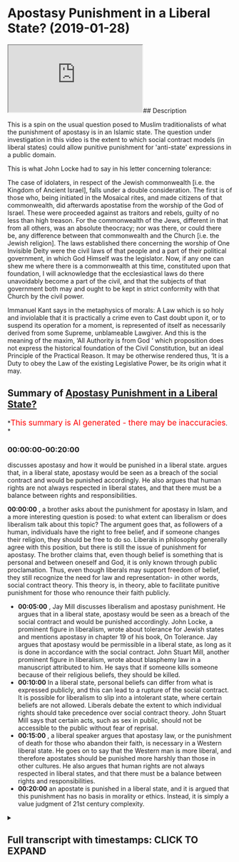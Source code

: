 # Apostasy Punishment in a Liberal State? (2019-01-28)

<iframe loading='lazy' allow='autoplay' src='https://www.youtube.com/embed/PnRGigvmVL8'></iframe>## Description

This is a spin on the usual question posed to Muslim traditionalists of what the punishment of apostasy is in an Islamic state. The question under investigation in this video is the extent to which social contract models (in liberal states) could allow punitive punishment for 'anti-state' expressions in a public domain.

This is what John Locke had to say in his letter concerning tolerance:

The case of idolaters, in respect of the Jewish commonwealth [i.e. the Kingdom of Ancient Israel], falls under a double consideration. The first is of those who, being initiated in the Mosaical rites, and made citizens of that commonwealth, did afterwards apostatise from the worship of the God of Israel. These were proceeded against as traitors and rebels, guilty of no less than high treason. For the commonwealth of the Jews, different in that from all others, was an absolute theocracy; nor was there, or could there be, any difference between that commonwealth and the Church [i.e. the Jewish religion]. The laws established there concerning the worship of One Invisible Deity were the civil laws of that people and a part of their political government, in which God Himself was the legislator. Now, if any one can shew me where there is a commonwealth at this time, constituted upon that foundation, I will acknowledge that the ecclesiastical laws do there unavoidably become a part of the civil, and that the subjects of that government both may and ought to be kept in strict conformity with that Church by the civil power.

Immanuel Kant says in the metaphysics of morals:
A Law which is so holy and inviolable that it is practically a crime even to Cast doubt upon it, or to suspend its operation for a moment, is represented of itself as necessarily derived from some Supreme, unblameable Lawgiver. And this is the meaning of the maxim, ‘All Authority is from God ‘ which proposition does not express the historical foundation of the Civil Constitution, but an ideal Principle of the Practical Reason. It may be otherwise rendered thus, ‘It is a Duty to obey the Law of the existing Legislative Power, be its origin what it may.

## Summary of [Apostasy Punishment in a Liberal State?](https://www.youtube.com/watch?v=PnRGigvmVL8)

*<span style="color:red; font-size:125%">This summary is AI generated - there may be inaccuracies</span>. *

### <a onclick="modifyYTiframeseektime('0')">00:00:00-00:20:00</a>

discusses apostasy and how it would be punished in a liberal state. argues that, in a liberal state, apostasy would be seen as a breach of the social contract and would be punished accordingly. He also argues that human rights are not always respected in liberal states, and that there must be a balance between rights and responsibilities.

**<a onclick="modifyYTiframeseektime('0')">00:00:00</a>** , a brother asks about the punishment for apostasy in Islam, and a more interesting question is posed: to what extent can liberalism or does liberalism talk about this topic? The argument goes that, as followers of a human, individuals have the right to free belief, and if someone changes their religion, they should be free to do so. Liberals in philosophy generally agree with this position, but there is still the issue of punishment for apostasy. The brother claims that, even though belief is something that is personal and between oneself and God, it is only known through public proclamation. Thus, even though liberals may support freedom of belief, they still recognize the need for law and representation- in other words, social contract theory. This theory is, in theory, able to facilitate punitive punishment for those who renounce their faith publicly.

* **<a onclick="modifyYTiframeseektime('300')">00:05:00</a>** , Jay Mill discusses liberalism and apostasy punishment. He argues that in a liberal state, apostasy would be seen as a breach of the social contract and would be punished accordingly. John Locke, a prominent figure in liberalism, wrote about tolerance for Jewish states and mentions apostasy in chapter 19 of his book, On Tolerance. Jay argues that apostasy would be permissible in a liberal state, as long as it is done in accordance with the social contract. John Stuart Mill, another prominent figure in liberalism, wrote about blasphemy law in a manuscript attributed to him. He says that if someone kills someone because of their religious beliefs, they should be killed.
* **<a onclick="modifyYTiframeseektime('600')">00:10:00</a>** In a liberal state, personal beliefs can differ from what is expressed publicly, and this can lead to a rupture of the social contract. It is possible for liberalism to slip into a intolerant state, where certain beliefs are not allowed. Liberals debate the extent to which individual rights should take precedence over social contract theory. John Stuart Mill says that certain acts, such as sex in public, should not be accessible to the public without fear of reprisal.
* **<a onclick="modifyYTiframeseektime('900')">00:15:00</a>** , a liberal speaker argues that apostasy law, or the punishment of death for those who abandon their faith, is necessary in a Western liberal state. He goes on to say that the Western man is more liberal, and therefore apostates should be punished more harshly than those in other cultures. He also argues that human rights are not always respected in liberal states, and that there must be a balance between rights and responsibilities.
* **<a onclick="modifyYTiframeseektime('1200')">00:20:00</a>**  an apostate is punished in a liberal state, and it is argued that this punishment has no basis in morality or ethics. Instead, it is simply a value judgment of 21st century complexity.

<details><summary><h2>Full transcript with timestamps: CLICK TO EXPAND</h2></summary>

<a onclick="modifyYTiframeseektime('4')">0:00:04</a> so the brother asked the question about  
<a onclick="modifyYTiframeseektime('6')">0:00:06</a> apostasy yeah so the punishment for  
<a onclick="modifyYTiframeseektime('13')">0:00:13</a> apostasy in Islam so I think a lot of  
<a onclick="modifyYTiframeseektime('16')">0:00:16</a> time we ask this question what is the  
<a onclick="modifyYTiframeseektime('19')">0:00:19</a> punishment for apostasy in Islam and a  
<a onclick="modifyYTiframeseektime('23')">0:00:23</a> more interesting question for me  
<a onclick="modifyYTiframeseektime('25')">0:00:25</a> recently has been to what extent can  
<a onclick="modifyYTiframeseektime('29')">0:00:29</a> liberalism or does liberalism or do  
<a onclick="modifyYTiframeseektime('32')">0:00:32</a> liberal philosophers talk about this  
<a onclick="modifyYTiframeseektime('37')">0:00:37</a> because that's like that's for me a  
<a onclick="modifyYTiframeseektime('39')">0:00:39</a> really interesting discussion in it the  
<a onclick="modifyYTiframeseektime('41')">0:00:41</a> argument goes as followers right you say  
<a onclick="modifyYTiframeseektime('43')">0:00:43</a> that look everyone should have freedom  
<a onclick="modifyYTiframeseektime('47')">0:00:47</a> of belief it's a human it's an  
<a onclick="modifyYTiframeseektime('48')">0:00:48</a> individual human right and therefore if  
<a onclick="modifyYTiframeseektime('52')">0:00:52</a> someone changes their religion they  
<a onclick="modifyYTiframeseektime('54')">0:00:54</a> should be free to do so based on human  
<a onclick="modifyYTiframeseektime('57')">0:00:57</a> rights and based on the fact that they  
<a onclick="modifyYTiframeseektime('59')">0:00:59</a> should have freedom of consciousness and  
<a onclick="modifyYTiframeseektime('61')">0:01:01</a> so the argument is not a bad one because  
<a onclick="modifyYTiframeseektime('64')">0:01:04</a> actually coincides with the Islamic  
<a onclick="modifyYTiframeseektime('66')">0:01:06</a> understanding of free will and actually  
<a onclick="modifyYTiframeseektime('69')">0:01:09</a> it coincides with the version of Quran  
<a onclick="modifyYTiframeseektime('71')">0:01:11</a> which says like Rajas with Dean tucked  
<a onclick="modifyYTiframeseektime('73')">0:01:13</a> away in a rush to Delhi in chapter 2  
<a onclick="modifyYTiframeseektime('76')">0:01:16</a> verse 256 of the Quran which there is no  
<a onclick="modifyYTiframeseektime('78')">0:01:18</a> compulsion of religion that truth has  
<a onclick="modifyYTiframeseektime('81')">0:01:21</a> been made clear from falsehood so the  
<a onclick="modifyYTiframeseektime('84')">0:01:24</a> the idea that there should be freedom of  
<a onclick="modifyYTiframeseektime('86')">0:01:26</a> consciousness and freedom of belief is  
<a onclick="modifyYTiframeseektime('89')">0:01:29</a> actually a principle part of the Islamic  
<a onclick="modifyYTiframeseektime('92')">0:01:32</a> discourse because we believe that there  
<a onclick="modifyYTiframeseektime('94')">0:01:34</a> are two things that's here which is free  
<a onclick="modifyYTiframeseektime('97')">0:01:37</a> will and there's determinism over  
<a onclick="modifyYTiframeseektime('99')">0:01:39</a> Lazcano Taliban he writes things etc so  
<a onclick="modifyYTiframeseektime('102')">0:01:42</a> we believe everyone does have a right to  
<a onclick="modifyYTiframeseektime('104')">0:01:44</a> believe in whatever they want to believe  
<a onclick="modifyYTiframeseektime('105')">0:01:45</a> and the idea is not one-off and this  
<a onclick="modifyYTiframeseektime('111')">0:01:51</a> should be very much stressed in Islamic  
<a onclick="modifyYTiframeseektime('113')">0:01:53</a> discourse it's not one of individual  
<a onclick="modifyYTiframeseektime('116')">0:01:56</a> belief  
<a onclick="modifyYTiframeseektime('118')">0:01:58</a> this is to do with social contracts okay  
<a onclick="modifyYTiframeseektime('121')">0:02:01</a> now this is a big term in political  
<a onclick="modifyYTiframeseektime('124')">0:02:04</a> science what do you mean by the term  
<a onclick="modifyYTiframeseektime('125')">0:02:05</a> social contract now in liberal  
<a onclick="modifyYTiframeseektime('128')">0:02:08</a> philosophy there are two things right  
<a onclick="modifyYTiframeseektime('130')">0:02:10</a> there's the primacy of individual and  
<a onclick="modifyYTiframeseektime('133')">0:02:13</a> their right to do whatever they want  
<a onclick="modifyYTiframeseektime('135')">0:02:15</a> without intervention from the government  
<a onclick="modifyYTiframeseektime('137')">0:02:17</a> and on the other hand you have the  
<a onclick="modifyYTiframeseektime('139')">0:02:19</a> universality of law you're stuck between  
<a onclick="modifyYTiframeseektime('143')">0:02:23</a> two things as a liberal you have the  
<a onclick="modifyYTiframeseektime('147')">0:02:27</a> primacy of being an individual you're an  
<a onclick="modifyYTiframeseektime('149')">0:02:29</a> individual right you have the freedom to  
<a onclick="modifyYTiframeseektime('150')">0:02:30</a> do everyone and for a liberal expression  
<a onclick="modifyYTiframeseektime('152')">0:02:32</a> a libertarian they'll say you should the  
<a onclick="modifyYTiframeseektime('154')">0:02:34</a> government should keep away from putting  
<a onclick="modifyYTiframeseektime('156')">0:02:36</a> obstacles in the way of the individual  
<a onclick="modifyYTiframeseektime('158')">0:02:38</a> so that it can be as free as possible  
<a onclick="modifyYTiframeseektime('160')">0:02:40</a> right but then obviously they realize  
<a onclick="modifyYTiframeseektime('163')">0:02:43</a> almost all liberal theorists realize the  
<a onclick="modifyYTiframeseektime('166')">0:02:46</a> need for number one representation and  
<a onclick="modifyYTiframeseektime('168')">0:02:48</a> number two law which is why they have  
<a onclick="modifyYTiframeseektime('171')">0:02:51</a> social contract now what is social  
<a onclick="modifyYTiframeseektime('174')">0:02:54</a> contract social contract is number one  
<a onclick="modifyYTiframeseektime('177')">0:02:57</a> is forced upon us so by virtue of the  
<a onclick="modifyYTiframeseektime('181')">0:03:01</a> fact that I'm a British citizen you're  
<a onclick="modifyYTiframeseektime('182')">0:03:02</a> British isn't as well your British is  
<a onclick="modifyYTiframeseektime('184')">0:03:04</a> now we're gonna have to check on that  
<a onclick="modifyYTiframeseektime('186')">0:03:06</a> okay by virtue of the fact that we're  
<a onclick="modifyYTiframeseektime('192')">0:03:12</a> British citizens we have to abide by  
<a onclick="modifyYTiframeseektime('194')">0:03:14</a> British law and that's not something we  
<a onclick="modifyYTiframeseektime('196')">0:03:16</a> have any say on because of the  
<a onclick="modifyYTiframeseektime('199')">0:03:19</a> citizenship that we carry in other words  
<a onclick="modifyYTiframeseektime('200')">0:03:20</a> we're forced into a social contract it's  
<a onclick="modifyYTiframeseektime('203')">0:03:23</a> not a social contract which is a  
<a onclick="modifyYTiframeseektime('205')">0:03:25</a> voluntary or something I have any choice  
<a onclick="modifyYTiframeseektime('208')">0:03:28</a> in write the terms of that social  
<a onclick="modifyYTiframeseektime('211')">0:03:31</a> contract indicate that I have to follow  
<a onclick="modifyYTiframeseektime('213')">0:03:33</a> the law of this country isn't it okay so  
<a onclick="modifyYTiframeseektime('216')">0:03:36</a> almost all liberal theorists agreed with  
<a onclick="modifyYTiframeseektime('218')">0:03:38</a> this now the question is not one of  
<a onclick="modifyYTiframeseektime('221')">0:03:41</a> personal belief I can believe whatever I  
<a onclick="modifyYTiframeseektime('223')">0:03:43</a> want to believe from a liberal  
<a onclick="modifyYTiframeseektime('225')">0:03:45</a> perspective and from an Islamic  
<a onclick="modifyYTiframeseektime('226')">0:03:46</a> perspective and not not have any  
<a onclick="modifyYTiframeseektime('229')">0:03:49</a> punishment in any context exerted on me  
<a onclick="modifyYTiframeseektime('231')">0:03:51</a> in any way because belief is something  
<a onclick="modifyYTiframeseektime('234')">0:03:54</a> which is personal belief is something  
<a onclick="modifyYTiframeseektime('236')">0:03:56</a> which is between me and God and it's  
<a onclick="modifyYTiframeseektime('239')">0:03:59</a> only known through the publication of  
<a onclick="modifyYTiframeseektime('242')">0:04:02</a> that belief or profession of that belief  
<a onclick="modifyYTiframeseektime('244')">0:04:04</a> in public settings right so in other  
<a onclick="modifyYTiframeseektime('246')">0:04:06</a> words people won't know I believe unless  
<a onclick="modifyYTiframeseektime('248')">0:04:08</a> I don't declare it  
<a onclick="modifyYTiframeseektime('250')">0:04:10</a> question to what extent are what are  
<a onclick="modifyYTiframeseektime('256')">0:04:16</a> referred to as laws of apostasy which is  
<a onclick="modifyYTiframeseektime('261')">0:04:21</a> for example if I come out and say I'm no  
<a onclick="modifyYTiframeseektime('263')">0:04:23</a> longer say for instance a Christian I'm  
<a onclick="modifyYTiframeseektime('265')">0:04:25</a> not going to use the Muslim example say  
<a onclick="modifyYTiframeseektime('266')">0:04:26</a> it's a Christian country and I come out  
<a onclick="modifyYTiframeseektime('269')">0:04:29</a> and say I'm no longer a Christian to  
<a onclick="modifyYTiframeseektime('273')">0:04:33</a> what extent can social contract theory  
<a onclick="modifyYTiframeseektime('276')">0:04:36</a> the lack of which were which was  
<a onclick="modifyYTiframeseektime('278')">0:04:38</a> advocated by people like Rousseau and  
<a onclick="modifyYTiframeseektime('279')">0:04:39</a> obviously John Locke before him Thomas  
<a onclick="modifyYTiframeseektime('282')">0:04:42</a> Hobbes and almost all liberal theorists  
<a onclick="modifyYTiframeseektime('285')">0:04:45</a> even Jay s mill can it facilitate for a  
<a onclick="modifyYTiframeseektime('289')">0:04:49</a> kind of punitive punishment for those  
<a onclick="modifyYTiframeseektime('292')">0:04:52</a> who renounce their faith publicly now  
<a onclick="modifyYTiframeseektime('295')">0:04:55</a> I'm gonna make a very bold claim here  
<a onclick="modifyYTiframeseektime('297')">0:04:57</a> I'm putting a slam to the side right now  
<a onclick="modifyYTiframeseektime('299')">0:04:59</a> I'm putting a sum to the side it's not  
<a onclick="modifyYTiframeseektime('301')">0:05:01</a> about Islam I'm gonna say that from my  
<a onclick="modifyYTiframeseektime('305')">0:05:05</a> reading of liberalism that that can be  
<a onclick="modifyYTiframeseektime('308')">0:05:08</a> facilitated what am I talking about I am  
<a onclick="modifyYTiframeseektime('311')">0:05:11</a> saying quite clearly that if someone  
<a onclick="modifyYTiframeseektime('314')">0:05:14</a> comes in a liberal state which also  
<a onclick="modifyYTiframeseektime('317')">0:05:17</a> claims to be for instance Christian  
<a onclick="modifyYTiframeseektime('320')">0:05:20</a> which can happen according to Jay's mill  
<a onclick="modifyYTiframeseektime('323')">0:05:23</a> that number one point one that in that  
<a onclick="modifyYTiframeseektime('326')">0:05:26</a> liberal state it would be it could be  
<a onclick="modifyYTiframeseektime('330')">0:05:30</a> seen as a rupturing of the social  
<a onclick="modifyYTiframeseektime('332')">0:05:32</a> contract if someone professes publicly  
<a onclick="modifyYTiframeseektime('336')">0:05:36</a> yes that they are not X faith anymore  
<a onclick="modifyYTiframeseektime('340')">0:05:40</a> that is if that faith is connected with  
<a onclick="modifyYTiframeseektime('343')">0:05:43</a> the social contract  
<a onclick="modifyYTiframeseektime('344')">0:05:44</a> why is your evidence for this I will  
<a onclick="modifyYTiframeseektime('346')">0:05:46</a> give you the evidence for this right now  
<a onclick="modifyYTiframeseektime('347')">0:05:47</a> John Locke wrote a book obviously  
<a onclick="modifyYTiframeseektime('350')">0:05:50</a> everyone knows it called the two  
<a onclick="modifyYTiframeseektime('351')">0:05:51</a> treatises of government I think he wrote  
<a onclick="modifyYTiframeseektime('353')">0:05:53</a> this in 1687 when he also wrote I wrote  
<a onclick="modifyYTiframeseektime('356')">0:05:56</a> a book called on tolerance in chapter 19  
<a onclick="modifyYTiframeseektime('359')">0:05:59</a> of this book in chapter 19 of this book  
<a onclick="modifyYTiframeseektime('362')">0:06:02</a> on tolerance he talks about Jewish  
<a onclick="modifyYTiframeseektime('366')">0:06:06</a> States John Locke talks about Jewish  
<a onclick="modifyYTiframeseektime('369')">0:06:09</a> states and up if it's not chapter 19 is  
<a onclick="modifyYTiframeseektime('372')">0:06:12</a> somewhere in the book and he says it's  
<a onclick="modifyYTiframeseektime('374')">0:06:14</a> legitimate to allow Jewish people to  
<a onclick="modifyYTiframeseektime('378')">0:06:18</a> implement Mosaic law and we know full  
<a onclick="modifyYTiframeseektime('381')">0:06:21</a> well that in Mosaic law there are laws  
<a onclick="modifyYTiframeseektime('383')">0:06:23</a> of apostasy and he continues by talking  
<a onclick="modifyYTiframeseektime('387')">0:06:27</a> about the social exclusion of a certain  
<a onclick="modifyYTiframeseektime('389')">0:06:29</a> amount of certain people of different  
<a onclick="modifyYTiframeseektime('392')">0:06:32</a> faith groups he talks about Mohammedans  
<a onclick="modifyYTiframeseektime('393')">0:06:33</a> and atheists now Muslims wouldn't say  
<a onclick="modifyYTiframeseektime('397')">0:06:37</a> this by the way so in essence you could  
<a onclick="modifyYTiframeseektime('400')">0:06:40</a> argue that Islam applies a more rigorous  
<a onclick="modifyYTiframeseektime('404')">0:06:44</a> type of liberalism than John Locke  
<a onclick="modifyYTiframeseektime('406')">0:06:46</a> himself why because Islam says in us in  
<a onclick="modifyYTiframeseektime('409')">0:06:49</a> an Islamic state or some a governance if  
<a onclick="modifyYTiframeseektime('412')">0:06:52</a> you're a Muslim or a Christian or a Jew  
<a onclick="modifyYTiframeseektime('414')">0:06:54</a> you can live in your respective  
<a onclick="modifyYTiframeseektime('417')">0:06:57</a> province without harm now someone will  
<a onclick="modifyYTiframeseektime('422')">0:07:02</a> say but then they say that you have to  
<a onclick="modifyYTiframeseektime('423')">0:07:03</a> pay the jizya but according to the  
<a onclick="modifyYTiframeseektime('426')">0:07:06</a> hadith  
<a onclick="modifyYTiframeseektime('428')">0:07:08</a> jizya is one dinner so it's a tax it's a  
<a onclick="modifyYTiframeseektime('433')">0:07:13</a> tax that almost everyone has to pay for  
<a onclick="modifyYTiframeseektime('434')">0:07:14</a> the protection of the people one dinner  
<a onclick="modifyYTiframeseektime('436')">0:07:16</a> is less than there's a cat which is  
<a onclick="modifyYTiframeseektime('438')">0:07:18</a> usually typically 20 dinars of my Saab  
<a onclick="modifyYTiframeseektime('442')">0:07:22</a> so therefore the jizya is less so this  
<a onclick="modifyYTiframeseektime('447')">0:07:27</a> idea this false notion of GCR being a  
<a onclick="modifyYTiframeseektime('449')">0:07:29</a> discriminatory tax it's only  
<a onclick="modifyYTiframeseektime('451')">0:07:31</a> discriminatory against Muslims because  
<a onclick="modifyYTiframeseektime('453')">0:07:33</a> Muslims have to pay more by the way if  
<a onclick="modifyYTiframeseektime('456')">0:07:36</a> you want to call it discriminatory  
<a onclick="modifyYTiframeseektime('458')">0:07:38</a> Muslims actually have to pay more as a  
<a onclick="modifyYTiframeseektime('459')">0:07:39</a> cat's yeah so going back to I was saying  
<a onclick="modifyYTiframeseektime('464')">0:07:44</a> about apostasy I came across in my new  
<a onclick="modifyYTiframeseektime('466')">0:07:46</a> campus work and I also came across John  
<a onclick="modifyYTiframeseektime('468')">0:07:48</a> Stuart Mill's work and there was a  
<a onclick="modifyYTiframeseektime('471')">0:07:51</a> manuscript that was attributed to John  
<a onclick="modifyYTiframeseektime('472')">0:07:52</a> Stuart Mill which actually specifically  
<a onclick="modifyYTiframeseektime('476')">0:07:56</a> talks about blasphemy law and he talks  
<a onclick="modifyYTiframeseektime('479')">0:07:59</a> about blasphemy law and he says John  
<a onclick="modifyYTiframeseektime('481')">0:08:01</a> Stuart Mill says  
<a onclick="modifyYTiframeseektime('485')">0:08:05</a> Joshua mill actually says equivocally  
<a onclick="modifyYTiframeseektime('488')">0:08:08</a> that if killing someone this is John  
<a onclick="modifyYTiframeseektime('494')">0:08:14</a> Stuart Mill not the Prophet Muhammad not  
<a onclick="modifyYTiframeseektime('496')">0:08:16</a> Moses not Jesus it's not a medieval text  
<a onclick="modifyYTiframeseektime('500')">0:08:20</a> this is one of the prime figures of  
<a onclick="modifyYTiframeseektime('502')">0:08:22</a> liberalism in the Victorian era in  
<a onclick="modifyYTiframeseektime('505')">0:08:25</a> Britain by which and through which most  
<a onclick="modifyYTiframeseektime('507')">0:08:27</a> other subsequent theories take their  
<a onclick="modifyYTiframeseektime('510')">0:08:30</a> liberalism from he actually says in that  
<a onclick="modifyYTiframeseektime('512')">0:08:32</a> manuscript that killed them yes  
<a onclick="modifyYTiframeseektime('515')">0:08:35</a> he says kill them kill them if you have  
<a onclick="modifyYTiframeseektime('518')">0:08:38</a> to kill many of them kill them in other  
<a onclick="modifyYTiframeseektime('519')">0:08:39</a> words it seems to me an Immanuel Kant  
<a onclick="modifyYTiframeseektime('521')">0:08:41</a> has some similar sayings it seems to me  
<a onclick="modifyYTiframeseektime('524')">0:08:44</a> that the question we should be asking is  
<a onclick="modifyYTiframeseektime('527')">0:08:47</a> not whether Islam allows apostasy law  
<a onclick="modifyYTiframeseektime('529')">0:08:49</a> it's where the liberalism allows  
<a onclick="modifyYTiframeseektime('531')">0:08:51</a> apostasy law because actually when we  
<a onclick="modifyYTiframeseektime('534')">0:08:54</a> look at the primary source materials of  
<a onclick="modifyYTiframeseektime('536')">0:08:56</a> the most regarded liberal theorists the  
<a onclick="modifyYTiframeseektime('540')">0:09:00</a> highest founding fathers of liberalism  
<a onclick="modifyYTiframeseektime('542')">0:09:02</a> it would seem that a social contract  
<a onclick="modifyYTiframeseektime('544')">0:09:04</a> theory could in fact facilitate of a  
<a onclick="modifyYTiframeseektime('548')">0:09:08</a> kind of apostasy law right - that's from  
<a onclick="modifyYTiframeseektime('552')">0:09:12</a> a liberal perspective Aslam is something  
<a onclick="modifyYTiframeseektime('555')">0:09:15</a> quite similar in many ways but has some  
<a onclick="modifyYTiframeseektime('558')">0:09:18</a> fundamental differences  
<a onclick="modifyYTiframeseektime('561')">0:09:21</a> so relatable ooh a man who's one of the  
<a onclick="modifyYTiframeseektime('565')">0:09:25</a> prophets companions you had a list of  
<a onclick="modifyYTiframeseektime('568')">0:09:28</a> people who are munafa corn and those  
<a onclick="modifyYTiframeseektime('571')">0:09:31</a> list of people were people who had  
<a onclick="modifyYTiframeseektime('573')">0:09:33</a> rejected Islam there were not Muslims  
<a onclick="modifyYTiframeseektime('575')">0:09:35</a> the Quran says in Delhi would have  
<a onclick="modifyYTiframeseektime('577')">0:09:37</a> Athena Fidel kill s Philemon enough that  
<a onclick="modifyYTiframeseektime('579')">0:09:39</a> certainly the the hypocrites are in the  
<a onclick="modifyYTiframeseektime('582')">0:09:42</a> lowest part pit of the Hellfire they are  
<a onclick="modifyYTiframeseektime('585')">0:09:45</a> not Muslims they are not believers they  
<a onclick="modifyYTiframeseektime('587')">0:09:47</a> are not movements yes yet  
<a onclick="modifyYTiframeseektime('591')">0:09:51</a> there was no apostasy punishment applied  
<a onclick="modifyYTiframeseektime('594')">0:09:54</a> to those individuals there was no  
<a onclick="modifyYTiframeseektime('596')">0:09:56</a> apostasy pub thing applied to them why  
<a onclick="modifyYTiframeseektime('599')">0:09:59</a> because it regarded to personal belief  
<a onclick="modifyYTiframeseektime('601')">0:10:01</a> so I'll because I'll be unequivocal in  
<a onclick="modifyYTiframeseektime('605')">0:10:05</a> saying this that which regards to  
<a onclick="modifyYTiframeseektime('607')">0:10:07</a> personal belief is that is different  
<a onclick="modifyYTiframeseektime('610')">0:10:10</a> from that which is expressed publicly  
<a onclick="modifyYTiframeseektime('612')">0:10:12</a> and thereby from a liberal perspective  
<a onclick="modifyYTiframeseektime('614')">0:10:14</a> before even becomes an Islamic one  
<a onclick="modifyYTiframeseektime('616')">0:10:16</a> ruptures the social contract now the  
<a onclick="modifyYTiframeseektime('619')">0:10:19</a> question is is it fair and is it okay is  
<a onclick="modifyYTiframeseektime('622')">0:10:22</a> it possible is it conceivable in a  
<a onclick="modifyYTiframeseektime('625')">0:10:25</a> liberal state bearing in mind social  
<a onclick="modifyYTiframeseektime('628')">0:10:28</a> contract theory to have these laws and  
<a onclick="modifyYTiframeseektime('631')">0:10:31</a> therefore can liberalism can a liberal  
<a onclick="modifyYTiframeseektime('634')">0:10:34</a> state slip into a kind of nationalistic  
<a onclick="modifyYTiframeseektime('637')">0:10:37</a> stay intolerant state the answer is  
<a onclick="modifyYTiframeseektime('640')">0:10:40</a> unfortunately yes that is the elasticity  
<a onclick="modifyYTiframeseektime('642')">0:10:42</a> of liberalism liberalism because of the  
<a onclick="modifyYTiframeseektime('645')">0:10:45</a> tensions between the primacy of  
<a onclick="modifyYTiframeseektime('646')">0:10:46</a> individual versus the universality of  
<a onclick="modifyYTiframeseektime('649')">0:10:49</a> law could sway in either one of the two  
<a onclick="modifyYTiframeseektime('652')">0:10:52</a> directions could either become very much  
<a onclick="modifyYTiframeseektime('655')">0:10:55</a> libertarian in the sense that you know  
<a onclick="modifyYTiframeseektime('657')">0:10:57</a> we don't even allow I mean think about  
<a onclick="modifyYTiframeseektime('658')">0:10:58</a> this this way yeah libertarians would  
<a onclick="modifyYTiframeseektime('661')">0:11:01</a> argue why do we have seatbelt laws yeah  
<a onclick="modifyYTiframeseektime('663')">0:11:03</a> we have Seaborg known you have to go in  
<a onclick="modifyYTiframeseektime('665')">0:11:05</a> your car you have to put on a seatbelt  
<a onclick="modifyYTiframeseektime('667')">0:11:07</a> don't you but why do I have the policy  
<a onclick="modifyYTiframeseektime('670')">0:11:10</a> bro why is they a libertarian would  
<a onclick="modifyYTiframeseektime('672')">0:11:12</a> argue this is a paternalism they'll say  
<a onclick="modifyYTiframeseektime('676')">0:11:16</a> it's like the state is acting as your  
<a onclick="modifyYTiframeseektime('678')">0:11:18</a> parent now put under what it's not to  
<a onclick="modifyYTiframeseektime('680')">0:11:20</a> live even if I hurt myself it's none of  
<a onclick="modifyYTiframeseektime('681')">0:11:21</a> your business if I help myself someone  
<a onclick="modifyYTiframeseektime('683')">0:11:23</a> could argue a libertarian would  
<a onclick="modifyYTiframeseektime('684')">0:11:24</a> definitely argue but even if I hurt  
<a onclick="modifyYTiframeseektime('686')">0:11:26</a> myself in the car tonight I create a  
<a onclick="modifyYTiframeseektime('687')">0:11:27</a> crater crash it's not I'm not harming  
<a onclick="modifyYTiframeseektime('689')">0:11:29</a> anyone else by doing this why are you  
<a onclick="modifyYTiframeseektime('690')">0:11:30</a> telling me what to do so I'm allowed to  
<a onclick="modifyYTiframeseektime('692')">0:11:32</a> drink alcohol think  
<a onclick="modifyYTiframeseektime('693')">0:11:33</a> this because this is the this is the  
<a onclick="modifyYTiframeseektime('695')">0:11:35</a> ignorant of some people of their own  
<a onclick="modifyYTiframeseektime('697')">0:11:37</a> philosophy right I'm allowed to drink  
<a onclick="modifyYTiframeseektime('699')">0:11:39</a> alcohol yeah and in some places smoke  
<a onclick="modifyYTiframeseektime('702')">0:11:42</a> weed and have you know unlimited amount  
<a onclick="modifyYTiframeseektime('705')">0:11:45</a> of sexual partners polyandry and that  
<a onclick="modifyYTiframeseektime('708')">0:11:48</a> could cause problems for myself sexual  
<a onclick="modifyYTiframeseektime('711')">0:11:51</a> problems all of that is permissible but  
<a onclick="modifyYTiframeseektime('713')">0:11:53</a> I have to put on a seatbelt  
<a onclick="modifyYTiframeseektime('714')">0:11:54</a> I mean does that sound reasonable to you  
<a onclick="modifyYTiframeseektime('716')">0:11:56</a> seriously think about it I'm allowed to  
<a onclick="modifyYTiframeseektime('718')">0:11:58</a> compete in mixed martial arts well I  
<a onclick="modifyYTiframeseektime('720')">0:12:00</a> could injure someone and and die I can  
<a onclick="modifyYTiframeseektime('724')">0:12:04</a> go to a complainer I could be but I have  
<a onclick="modifyYTiframeseektime('726')">0:12:06</a> to put on the the seatbelt what kind of  
<a onclick="modifyYTiframeseektime('728')">0:12:08</a> nonsense is this  
<a onclick="modifyYTiframeseektime('729')">0:12:09</a> think about it it doesn't make any sense  
<a onclick="modifyYTiframeseektime('731')">0:12:11</a> let's be honest about this yeah why are  
<a onclick="modifyYTiframeseektime('733')">0:12:13</a> why is the state telling us you have to  
<a onclick="modifyYTiframeseektime('735')">0:12:15</a> put on the seat belt if I if I don't put  
<a onclick="modifyYTiframeseektime('737')">0:12:17</a> on the seat belt well I harm anyone else  
<a onclick="modifyYTiframeseektime('738')">0:12:18</a> think about it am I gonna harm any I'll  
<a onclick="modifyYTiframeseektime('741')">0:12:21</a> have myself yes but I'm not going to  
<a onclick="modifyYTiframeseektime('744')">0:12:24</a> harm anyone else by not putting my see  
<a onclick="modifyYTiframeseektime('745')">0:12:25</a> boy yeah boy if I hit the no no my point  
<a onclick="modifyYTiframeseektime('750')">0:12:30</a> is this my point is that liberal  
<a onclick="modifyYTiframeseektime('753')">0:12:33</a> philosophy can go in two different ways  
<a onclick="modifyYTiframeseektime('755')">0:12:35</a> yeah you have on the left side let's say  
<a onclick="modifyYTiframeseektime('757')">0:12:37</a> for the sake of argument and extreme  
<a onclick="modifyYTiframeseektime('759')">0:12:39</a> libertarianism where we don't want the  
<a onclick="modifyYTiframeseektime('762')">0:12:42</a> state to get involved in any matter yeah  
<a onclick="modifyYTiframeseektime('764')">0:12:44</a> like for example we shouldn't have  
<a onclick="modifyYTiframeseektime('766')">0:12:46</a> seatbelt laws that's one side on the  
<a onclick="modifyYTiframeseektime('768')">0:12:48</a> other side is where liberal philosophers  
<a onclick="modifyYTiframeseektime('770')">0:12:50</a> will say actually there should be  
<a onclick="modifyYTiframeseektime('773')">0:12:53</a> restriction and that should be enforced  
<a onclick="modifyYTiframeseektime('775')">0:12:55</a> through the context of social contract  
<a onclick="modifyYTiframeseektime('778')">0:12:58</a> theory into the universality of law  
<a onclick="modifyYTiframeseektime('781')">0:13:01</a> which should be applicable on the  
<a onclick="modifyYTiframeseektime('782')">0:13:02</a> individual laws should be applied and  
<a onclick="modifyYTiframeseektime('784')">0:13:04</a> John Stuart Mill's has something very  
<a onclick="modifyYTiframeseektime('786')">0:13:06</a> interesting you know he says he says for  
<a onclick="modifyYTiframeseektime('788')">0:13:08</a> instance he goes if a husband and wife  
<a onclick="modifyYTiframeseektime('790')">0:13:10</a> they have sex in public is that harming  
<a onclick="modifyYTiframeseektime('793')">0:13:13</a> anyone else you could argue no you could  
<a onclick="modifyYTiframeseektime('795')">0:13:15</a> argue no not physically harming anyone  
<a onclick="modifyYTiframeseektime('797')">0:13:17</a> if for example not to point anyone out  
<a onclick="modifyYTiframeseektime('800')">0:13:20</a> someone brings his wife and you know in  
<a onclick="modifyYTiframeseektime('802')">0:13:22</a> the park in the middle here sorry to say  
<a onclick="modifyYTiframeseektime('804')">0:13:24</a> has sexual it takes his trousers off  
<a onclick="modifyYTiframeseektime('806')">0:13:26</a> yeah and all of those things sorry to  
<a onclick="modifyYTiframeseektime('808')">0:13:28</a> say Annie is that going to harm anyone  
<a onclick="modifyYTiframeseektime('810')">0:13:30</a> no they're having sex you can decide to  
<a onclick="modifyYTiframeseektime('812')">0:13:32</a> leave you can go you don't have to look  
<a onclick="modifyYTiframeseektime('814')">0:13:34</a> at it you can't you don't need to be  
<a onclick="modifyYTiframeseektime('816')">0:13:36</a> offended by it what why is that censor  
<a onclick="modifyYTiframeseektime('818')">0:13:38</a> yes you could argue this yep now I  
<a onclick="modifyYTiframeseektime('821')">0:13:41</a> understand children and all that but we  
<a onclick="modifyYTiframeseektime('823')">0:13:43</a> can have an area where they can do it no  
<a onclick="modifyYTiframeseektime('825')">0:13:45</a> problem you can have an adult park why  
<a onclick="modifyYTiframeseektime('827')">0:13:47</a> not right Colin yeah I'm just I'm just  
<a onclick="modifyYTiframeseektime('831')">0:13:51</a> yeah I agree with you I agree with this  
<a onclick="modifyYTiframeseektime('833')">0:13:53</a> point I'm not telling you should I do  
<a onclick="modifyYTiframeseektime('835')">0:13:55</a> deal for us yes yes my friend I agree  
<a onclick="modifyYTiframeseektime('838')">0:13:58</a> with you yes but I'm saying  
<a onclick="modifyYTiframeseektime('839')">0:13:59</a> so John Stuart Mill said look there's  
<a onclick="modifyYTiframeseektime('842')">0:14:02</a> some things this is what he said there's  
<a onclick="modifyYTiframeseektime('844')">0:14:04</a> some things which keys our sensibilities  
<a onclick="modifyYTiframeseektime('846')">0:14:06</a> we have a culture and that's not  
<a onclick="modifyYTiframeseektime('849')">0:14:09</a> acceptable in our culture and he says  
<a onclick="modifyYTiframeseektime('851')">0:14:11</a> therefore the universality of law and  
<a onclick="modifyYTiframeseektime('853')">0:14:13</a> the social contract should put  
<a onclick="modifyYTiframeseektime('855')">0:14:15</a> restriction so here John Stuart Mill is  
<a onclick="modifyYTiframeseektime('858')">0:14:18</a> talking about in on Liberty in his book  
<a onclick="modifyYTiframeseektime('860')">0:14:20</a> he's saying that there are certain  
<a onclick="modifyYTiframeseektime('861')">0:14:21</a> things which should not be accessible  
<a onclick="modifyYTiframeseektime('863')">0:14:23</a> for people  
<a onclick="modifyYTiframeseektime('864')">0:14:24</a> ie having sex with your wife in public  
<a onclick="modifyYTiframeseektime('866')">0:14:26</a> spheres or your husband yes so the  
<a onclick="modifyYTiframeseektime('869')">0:14:29</a> question is now is Israel question what  
<a onclick="modifyYTiframeseektime('871')">0:14:31</a> should be allowed to be done in publicly  
<a onclick="modifyYTiframeseektime('873')">0:14:33</a> without fear of reprisal or other or  
<a onclick="modifyYTiframeseektime('876')">0:14:36</a> otherwise a fear of a consequence from  
<a onclick="modifyYTiframeseektime('879')">0:14:39</a> the law this is a thing that liberals  
<a onclick="modifyYTiframeseektime('881')">0:14:41</a> struggle with that's why you have  
<a onclick="modifyYTiframeseektime('882')">0:14:42</a> different schools of thought within  
<a onclick="modifyYTiframeseektime('883')">0:14:43</a> liberalism and I've something about  
<a onclick="modifyYTiframeseektime('884')">0:14:44</a> elasticity of liberalism yeah it's not  
<a onclick="modifyYTiframeseektime('887')">0:14:47</a> something which all can be liberal now  
<a onclick="modifyYTiframeseektime('888')">0:14:48</a> now the question is when they come to us  
<a onclick="modifyYTiframeseektime('890')">0:14:50</a> this is what I'm going to say to  
<a onclick="modifyYTiframeseektime('891')">0:14:51</a> everyone to answer your question sorry  
<a onclick="modifyYTiframeseektime('892')">0:14:52</a> yeah when they come to us and say look  
<a onclick="modifyYTiframeseektime('894')">0:14:54</a> you need to modernize what did I say you  
<a onclick="modifyYTiframeseektime('897')">0:14:57</a> say you need to modernize Muslims you  
<a onclick="modifyYTiframeseektime('899')">0:14:59</a> know you need to modernize what do you  
<a onclick="modifyYTiframeseektime('900')">0:15:00</a> mean come on tell me white man what do  
<a onclick="modifyYTiframeseektime('902')">0:15:02</a> you mean by well yeah what do you mean  
<a onclick="modifyYTiframeseektime('904')">0:15:04</a> by modernize I want to know what you  
<a onclick="modifyYTiframeseektime('905')">0:15:05</a> mean yeah okay you'll say look I'm by  
<a onclick="modifyYTiframeseektime('907')">0:15:07</a> the way gonna say white man I'm not  
<a onclick="modifyYTiframeseektime('908')">0:15:08</a> talking about you know I'm talking yeah  
<a onclick="modifyYTiframeseektime('910')">0:15:10</a> yeah the Western man what do you mean  
<a onclick="modifyYTiframeseektime('912')">0:15:12</a> what do you mean by it all right I tell  
<a onclick="modifyYTiframeseektime('914')">0:15:14</a> you what you mean  
<a onclick="modifyYTiframeseektime('915')">0:15:15</a> you mean become more liberal because  
<a onclick="modifyYTiframeseektime('917')">0:15:17</a> that is the dominant ethnic in the  
<a onclick="modifyYTiframeseektime('919')">0:15:19</a> Western world yes  
<a onclick="modifyYTiframeseektime('920')">0:15:20</a> okay now I'm liberal I have embraced  
<a onclick="modifyYTiframeseektime('923')">0:15:23</a> liberalism brother today I mean okay  
<a onclick="modifyYTiframeseektime('926')">0:15:26</a> what do we do let's go look at the  
<a onclick="modifyYTiframeseektime('927')">0:15:27</a> liberal books  
<a onclick="modifyYTiframeseektime('929')">0:15:29</a> let's look at the works of John Locke  
<a onclick="modifyYTiframeseektime('931')">0:15:31</a> and John Stuart Mill and Rousseau bottom  
<a onclick="modifyYTiframeseektime('937')">0:15:37</a> I'm not an ambassador for Saudi Arabia  
<a onclick="modifyYTiframeseektime('940')">0:15:40</a> yes I agree with you all I I don't yeah  
<a onclick="modifyYTiframeseektime('944')">0:15:44</a> yeah I agree with this point yeah I do  
<a onclick="modifyYTiframeseektime('945')">0:15:45</a> it that way yeah yeah sorry come back  
<a onclick="modifyYTiframeseektime('948')">0:15:48</a> I'm a liberal now yeah so yes I've  
<a onclick="modifyYTiframeseektime('951')">0:15:51</a> embraced liberalism let's go to the  
<a onclick="modifyYTiframeseektime('953')">0:15:53</a> books of the Liberals so we find within  
<a onclick="modifyYTiframeseektime('955')">0:15:55</a> the books of the Liberals you haven't  
<a onclick="modifyYTiframeseektime('957')">0:15:57</a> you have a spectrum of understanding of  
<a onclick="modifyYTiframeseektime('960')">0:16:00</a> to what the question the main question  
<a onclick="modifyYTiframeseektime('962')">0:16:02</a> is to what extent should the government  
<a onclick="modifyYTiframeseektime('964')">0:16:04</a> intervene and you don't have one answer  
<a onclick="modifyYTiframeseektime('967')">0:16:07</a> for that you have ten answers from ten  
<a onclick="modifyYTiframeseektime('969')">0:16:09</a> different liberal thinkers yes and so  
<a onclick="modifyYTiframeseektime('972')">0:16:12</a> here's what I'm saying to you is that  
<a onclick="modifyYTiframeseektime('973')">0:16:13</a> going back to apostasy law yeah gone  
<a onclick="modifyYTiframeseektime('977')">0:16:17</a> back to apostasy look I'll come to our  
<a onclick="modifyYTiframeseektime('979')">0:16:19</a> speaker after cuz I can yes I agree I  
<a onclick="modifyYTiframeseektime('982')">0:16:22</a> agree with you brother yes yes yes you  
<a onclick="modifyYTiframeseektime('985')">0:16:25</a> have to have rules yes that's that's my  
<a onclick="modifyYTiframeseektime('987')">0:16:27</a> that's my argument I agree with you yes  
<a onclick="modifyYTiframeseektime('989')">0:16:29</a> I do with you  
<a onclick="modifyYTiframeseektime('990')">0:16:30</a> yeah the man made a good point there you  
<a onclick="modifyYTiframeseektime('992')">0:16:32</a> must have rules otherwise people who  
<a onclick="modifyYTiframeseektime('993')">0:16:33</a> behaves anarchy he's right but the  
<a onclick="modifyYTiframeseektime('996')">0:16:36</a> question is just yeah think about it  
<a onclick="modifyYTiframeseektime('999')">0:16:39</a> think have you ever thought about this  
<a onclick="modifyYTiframeseektime('1001')">0:16:41</a> before  
<a onclick="modifyYTiframeseektime('1001')">0:16:41</a> they talk about human rights so to watch  
<a onclick="modifyYTiframeseektime('1006')">0:16:46</a> that kind of liberal state institutional  
<a onclick="modifyYTiframeseektime('1008')">0:16:48</a> institutionalize the law universalize it  
<a onclick="modifyYTiframeseektime('1011')">0:16:51</a> and apply a death penalty for those who  
<a onclick="modifyYTiframeseektime('1014')">0:16:54</a> don't go against it  
<a onclick="modifyYTiframeseektime('1016')">0:16:56</a> well according to John Locke according  
<a onclick="modifyYTiframeseektime('1018')">0:16:58</a> to John Stuart Mill according to your  
<a onclick="modifyYTiframeseektime('1019')">0:16:59</a> manual can according to John Russo Russo  
<a onclick="modifyYTiframeseektime('1022')">0:17:02</a> according to most even Voltaire I  
<a onclick="modifyYTiframeseektime('1024')">0:17:04</a> believe as well  
<a onclick="modifyYTiframeseektime('1025')">0:17:05</a> according to almost every liberal they  
<a onclick="modifyYTiframeseektime('1027')">0:17:07</a> have full right to do that because of  
<a onclick="modifyYTiframeseektime('1029')">0:17:09</a> the social contract therefore don't tell  
<a onclick="modifyYTiframeseektime('1031')">0:17:11</a> me about liberalism I mean that's what  
<a onclick="modifyYTiframeseektime('1032')">0:17:12</a> that's the issue here they come with a  
<a onclick="modifyYTiframeseektime('1034')">0:17:14</a> false pretense they're even know their  
<a onclick="modifyYTiframeseektime('1035')">0:17:15</a> own philosophy that's the issue they  
<a onclick="modifyYTiframeseektime('1037')">0:17:17</a> don't even know their own philosophy  
<a onclick="modifyYTiframeseektime('1039')">0:17:19</a> that's why America gets away with panel  
<a onclick="modifyYTiframeseektime('1042')">0:17:22</a> of death penalties they have a death  
<a onclick="modifyYTiframeseektime('1044')">0:17:24</a> penalty in America it's not against  
<a onclick="modifyYTiframeseektime('1046')">0:17:26</a> liberalism to have a death penalty it's  
<a onclick="modifyYTiframeseektime('1048')">0:17:28</a> not against it  
<a onclick="modifyYTiframeseektime('1049')">0:17:29</a> yes sir yes sir yes sir that's a  
<a onclick="modifyYTiframeseektime('1056')">0:17:36</a> political question if you're asking  
<a onclick="modifyYTiframeseektime('1057')">0:17:37</a> about Parliament obviously going back to  
<a onclick="modifyYTiframeseektime('1059')">0:17:39</a> charles ii and his but we don't want to  
<a onclick="modifyYTiframeseektime('1061')">0:17:41</a> go in this country there's a whole  
<a onclick="modifyYTiframeseektime('1063')">0:17:43</a> there's a whole tradition and if you  
<a onclick="modifyYTiframeseektime('1064')">0:17:44</a> want to go back to william ii will name  
<a onclick="modifyYTiframeseektime('1065')">0:17:45</a> the first William the Conqueror in 1066  
<a onclick="modifyYTiframeseektime('1067')">0:17:47</a> I don't know how far back you want to  
<a onclick="modifyYTiframeseektime('1069')">0:17:49</a> take this we can talk after I say it's a  
<a onclick="modifyYTiframeseektime('1071')">0:17:51</a> long when I go and go Vesely we should I  
<a onclick="modifyYTiframeseektime('1075')">0:17:55</a> go back to the room but at newman's I  
<a onclick="modifyYTiframeseektime('1077')">0:17:57</a> don't know I don't know  
<a onclick="modifyYTiframeseektime('1078')">0:17:58</a> so here ladies and gentlemen don't be  
<a onclick="modifyYTiframeseektime('1081')">0:18:01</a> deceived as my as my is my point when  
<a onclick="modifyYTiframeseektime('1084')">0:18:04</a> you ask her and this is the  
<a onclick="modifyYTiframeseektime('1085')">0:18:05</a> presupposition which we have to  
<a onclick="modifyYTiframeseektime('1087')">0:18:07</a> investigate because when they say human  
<a onclick="modifyYTiframeseektime('1089')">0:18:09</a> rights what do they what do they  
<a onclick="modifyYTiframeseektime('1091')">0:18:11</a> actually mean they mean 1948 convention  
<a onclick="modifyYTiframeseektime('1094')">0:18:14</a> of human rights that was put in place  
<a onclick="modifyYTiframeseektime('1095')">0:18:15</a> after World War two that's what they  
<a onclick="modifyYTiframeseektime('1097')">0:18:17</a> that's what they mean right all right so  
<a onclick="modifyYTiframeseektime('1100')">0:18:20</a> that convention if you read it it's got  
<a onclick="modifyYTiframeseektime('1102')">0:18:22</a> 30 articles  
<a onclick="modifyYTiframeseektime('1103')">0:18:23</a> it's got 30 different points 30  
<a onclick="modifyYTiframeseektime('1106')">0:18:26</a> different points in everyone in those 30  
<a onclick="modifyYTiframeseektime('1108')">0:18:28</a> different points you have the right of  
<a onclick="modifyYTiframeseektime('1110')">0:18:30</a> this the right of that the right of this  
<a onclick="modifyYTiframeseektime('1112')">0:18:32</a> right now  
<a onclick="modifyYTiframeseektime('1125')">0:18:45</a> here's my criticism of the whole thing  
<a onclick="modifyYTiframeseektime('1128')">0:18:48</a> I've got a criticism of the whole I've  
<a onclick="modifyYTiframeseektime('1129')">0:18:49</a> got a criticism of the whole thing I've  
<a onclick="modifyYTiframeseektime('1131')">0:18:51</a> got criticism you know when you tell  
<a onclick="modifyYTiframeseektime('1134')">0:18:54</a> someone you've got a right to do  
<a onclick="modifyYTiframeseektime('1135')">0:18:55</a> something if I tell you brother you have  
<a onclick="modifyYTiframeseektime('1137')">0:18:57</a> the right to do this you know you know  
<a onclick="modifyYTiframeseektime('1139')">0:18:59</a> what is telling you to do to be entitled  
<a onclick="modifyYTiframeseektime('1141')">0:19:01</a> that's what it's telling you to be right  
<a onclick="modifyYTiframeseektime('1143')">0:19:03</a> so it's it's a negative way of asserting  
<a onclick="modifyYTiframeseektime('1146')">0:19:06</a> something it's a look you have this  
<a onclick="modifyYTiframeseektime('1147')">0:19:07</a> right it means you are entitled to this  
<a onclick="modifyYTiframeseektime('1149')">0:19:09</a> the question is why does this why does  
<a onclick="modifyYTiframeseektime('1152')">0:19:12</a> the UN Declaration of Human Rights 1948  
<a onclick="modifyYTiframeseektime('1154')">0:19:14</a> not have anything on responsibilities  
<a onclick="modifyYTiframeseektime('1157')">0:19:17</a> because by telling you how to write is  
<a onclick="modifyYTiframeseektime('1159')">0:19:19</a> telling you what you deserve but it's  
<a onclick="modifyYTiframeseektime('1161')">0:19:21</a> not telling you what you need to do and  
<a onclick="modifyYTiframeseektime('1163')">0:19:23</a> that's the problem with a lot of the  
<a onclick="modifyYTiframeseektime('1166')">0:19:26</a> rights culture that we have any moment  
<a onclick="modifyYTiframeseektime('1167')">0:19:27</a> you have the right to this yeah the  
<a onclick="modifyYTiframeseektime('1169')">0:19:29</a> right slap you have the children a child  
<a onclick="modifyYTiframeseektime('1170')">0:19:30</a> has a right to education but a teacher  
<a onclick="modifyYTiframeseektime('1172')">0:19:32</a> does not have a right to a  
<a onclick="modifyYTiframeseektime('1173')">0:19:33</a> responsibility to teach how does that  
<a onclick="modifyYTiframeseektime('1175')">0:19:35</a> even work  
<a onclick="modifyYTiframeseektime('1176')">0:19:36</a> you need to counterbalance rights with  
<a onclick="modifyYTiframeseektime('1179')">0:19:39</a> responsibilities that's that is a  
<a onclick="modifyYTiframeseektime('1180')">0:19:40</a> communitarian criticism which has been  
<a onclick="modifyYTiframeseektime('1183')">0:19:43</a> made of liberal human rights culture  
<a onclick="modifyYTiframeseektime('1186')">0:19:46</a> look I want to wrap up by saying yes I  
<a onclick="modifyYTiframeseektime('1189')">0:19:49</a> want to wrap up by saying in the in the  
<a onclick="modifyYTiframeseektime('1191')">0:19:51</a> context of the West we don't believe in  
<a onclick="modifyYTiframeseektime('1193')">0:19:53</a> if someone changes their religion yes  
<a onclick="modifyYTiframeseektime('1195')">0:19:55</a> whatever it is well hi you're there we  
<a onclick="modifyYTiframeseektime('1198')">0:19:58</a> don't care if they're Muslim we don't we  
<a onclick="modifyYTiframeseektime('1200')">0:20:00</a> don't look good even in the context  
<a onclick="modifyYTiframeseektime('1201')">0:20:01</a> although Islamic state we don't care  
<a onclick="modifyYTiframeseektime('1204')">0:20:04</a> about personal beliefs the extent to  
<a onclick="modifyYTiframeseektime('1206')">0:20:06</a> which we care about personal beliefs is  
<a onclick="modifyYTiframeseektime('1208')">0:20:08</a> the extent to which it's connected with  
<a onclick="modifyYTiframeseektime('1210')">0:20:10</a> concepts of rupturing a pre-existing  
<a onclick="modifyYTiframeseektime('1213')">0:20:13</a> social contract which is put in place  
<a onclick="modifyYTiframeseektime('1216')">0:20:16</a> with the permission yes of that  
<a onclick="modifyYTiframeseektime('1218')">0:20:18</a> individual because they have to obey act  
<a onclick="modifyYTiframeseektime('1220')">0:20:20</a> they have to pledge allegiance they have  
<a onclick="modifyYTiframeseektime('1222')">0:20:22</a> to give legitimate is a legitimacy of  
<a onclick="modifyYTiframeseektime('1224')">0:20:24</a> that state  
<a onclick="modifyYTiframeseektime('1225')">0:20:25</a> so in some I would say the laws the  
<a onclick="modifyYTiframeseektime('1229')">0:20:29</a> punitive laws of Islam and this is my  
<a onclick="modifyYTiframeseektime('1231')">0:20:31</a> final statement my final statement every  
<a onclick="modifyYTiframeseektime('1234')">0:20:34</a> single punitive law in Islam the death  
<a onclick="modifyYTiframeseektime('1238')">0:20:38</a> penalty is what they call the rid the  
<a onclick="modifyYTiframeseektime('1241')">0:20:41</a> punishment every single one of them can  
<a onclick="modifyYTiframeseektime('1244')">0:20:44</a> be justified not Islamic lean through  
<a onclick="modifyYTiframeseektime('1246')">0:20:46</a> liberalism and through the social  
<a onclick="modifyYTiframeseektime('1248')">0:20:48</a> contract  
<a onclick="modifyYTiframeseektime('1249')">0:20:49</a> yes we would be going away from  
<a onclick="modifyYTiframeseektime('1251')">0:20:51</a> libertarianism but you can justify it  
<a onclick="modifyYTiframeseektime('1253')">0:20:53</a> through the universality of law so it's  
<a onclick="modifyYTiframeseektime('1255')">0:20:55</a> not even a liberal critique of Islam if  
<a onclick="modifyYTiframeseektime('1258')">0:20:58</a> we're honest with ourselves and  
<a onclick="modifyYTiframeseektime('1260')">0:21:00</a> therefore it has no moral or ethical  
<a onclick="modifyYTiframeseektime('1262')">0:21:02</a> basis it's just a subjective Mally a  
<a onclick="modifyYTiframeseektime('1265')">0:21:05</a> value judgment of 21st century  
<a onclick="modifyYTiframeseektime('1267')">0:21:07</a> complexity  
<a onclick="modifyYTiframeseektime('1269')">0:21:09</a> Duprey  
</details>
